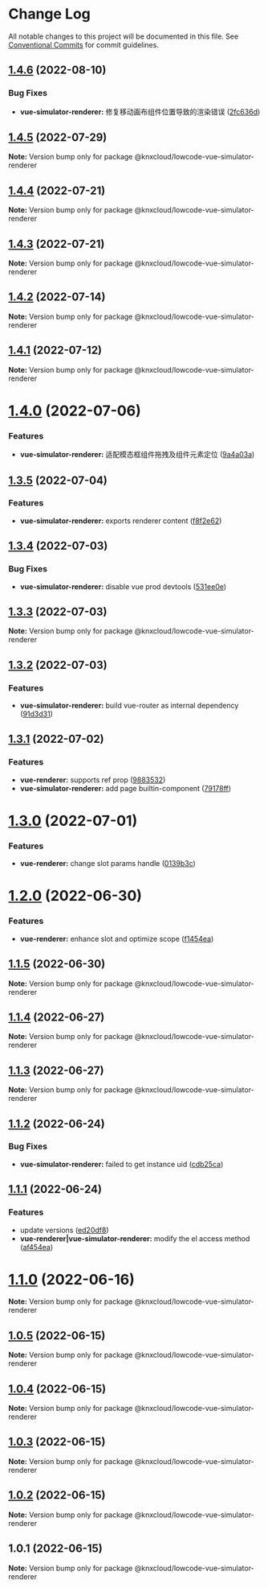 # Change Log

All notable changes to this project will be documented in this file.
See [Conventional Commits](https://conventionalcommits.org) for commit guidelines.

## [1.4.6](https://github.com/KNXCloud/lowcode-engine-vue/compare/v1.4.5...v1.4.6) (2022-08-10)


### Bug Fixes

* **vue-simulator-renderer:** 修复移动画布组件位置导致的渲染错误 ([2fc636d](https://github.com/KNXCloud/lowcode-engine-vue/commit/2fc636d8521ecb15bef23c5c3ee2181c3cad42cd))





## [1.4.5](https://github.com/KNXCloud/lowcode-engine-vue/compare/v1.4.4...v1.4.5) (2022-07-29)

**Note:** Version bump only for package @knxcloud/lowcode-vue-simulator-renderer





## [1.4.4](https://github.com/KNXCloud/lowcode-engine-vue/compare/v1.4.3...v1.4.4) (2022-07-21)

**Note:** Version bump only for package @knxcloud/lowcode-vue-simulator-renderer





## [1.4.3](https://github.com/KNXCloud/lowcode-engine-vue/compare/v1.4.2...v1.4.3) (2022-07-21)

**Note:** Version bump only for package @knxcloud/lowcode-vue-simulator-renderer





## [1.4.2](https://github.com/KNXCloud/lowcode-engine-vue/compare/v1.4.1...v1.4.2) (2022-07-14)

**Note:** Version bump only for package @knxcloud/lowcode-vue-simulator-renderer





## [1.4.1](https://github.com/KNXCloud/lowcode-engine-vue/compare/v1.4.0...v1.4.1) (2022-07-12)

**Note:** Version bump only for package @knxcloud/lowcode-vue-simulator-renderer





# [1.4.0](https://github.com/KNXCloud/lowcode-engine-vue/compare/v1.3.5...v1.4.0) (2022-07-06)


### Features

* **vue-simulator-renderer:** 适配模态框组件拖拽及组件元素定位 ([9a4a03a](https://github.com/KNXCloud/lowcode-engine-vue/commit/9a4a03afc0b35f520254529650e94a46d30e89fd))





## [1.3.5](https://github.com/KNXCloud/lowcode-engine-vue/compare/v1.3.4...v1.3.5) (2022-07-04)


### Features

* **vue-simulator-renderer:** exports renderer content ([f8f2e62](https://github.com/KNXCloud/lowcode-engine-vue/commit/f8f2e629bcda43fe23e30ddae0e1ec633d86c60e))





## [1.3.4](https://github.com/KNXCloud/lowcode-engine-vue/compare/v1.3.3...v1.3.4) (2022-07-03)


### Bug Fixes

* **vue-simulator-renderer:** disable vue prod devtools ([531ee0e](https://github.com/KNXCloud/lowcode-engine-vue/commit/531ee0ec1b4aac96dace063f87f8c59cbc21d996))





## [1.3.3](https://github.com/KNXCloud/lowcode-engine-vue/compare/v1.3.2...v1.3.3) (2022-07-03)

**Note:** Version bump only for package @knxcloud/lowcode-vue-simulator-renderer





## [1.3.2](https://github.com/KNXCloud/lowcode-engine-vue/compare/v1.3.1...v1.3.2) (2022-07-03)


### Features

* **vue-simulator-renderer:** build vue-router as internal dependency ([91d3d31](https://github.com/KNXCloud/lowcode-engine-vue/commit/91d3d31b302f37cb9cebc12d4b0e61c54d26436c))





## [1.3.1](https://github.com/KNXCloud/lowcode-engine-vue/compare/v1.3.0...v1.3.1) (2022-07-02)


### Features

* **vue-renderer:** supports ref prop ([9883532](https://github.com/KNXCloud/lowcode-engine-vue/commit/9883532b717c53a7025dc3cf8f6282de96f7ebf5))
* **vue-simulator-renderer:** add page builtin-component ([79178ff](https://github.com/KNXCloud/lowcode-engine-vue/commit/79178ffb83b02f23ce1505577fe683aab73a2de3))





# [1.3.0](https://github.com/KNXCloud/lowcode-engine-vue/compare/v1.2.0...v1.3.0) (2022-07-01)


### Features

* **vue-renderer:** change slot params handle ([0139b3c](https://github.com/KNXCloud/lowcode-engine-vue/commit/0139b3cb62e08a4fc2c29734485b65bef92710c7))





# [1.2.0](https://github.com/KNXCloud/lowcode-engine-vue/compare/v1.1.5...v1.2.0) (2022-06-30)


### Features

* **vue-renderer:** enhance slot and optimize scope ([f1454ea](https://github.com/KNXCloud/lowcode-engine-vue/commit/f1454eaae738cf8c0a12e0e34bd5a576f43cc85c))





## [1.1.5](https://github.com/KNXCloud/lowcode-engine-vue/compare/v1.1.4...v1.1.5) (2022-06-30)

**Note:** Version bump only for package @knxcloud/lowcode-vue-simulator-renderer





## [1.1.4](https://github.com/KNXCloud/lowcode-engine-vue/compare/v1.1.3...v1.1.4) (2022-06-27)

**Note:** Version bump only for package @knxcloud/lowcode-vue-simulator-renderer





## [1.1.3](https://github.com/KNXCloud/lowcode-engine-vue/compare/v1.1.2...v1.1.3) (2022-06-27)

**Note:** Version bump only for package @knxcloud/lowcode-vue-simulator-renderer





## [1.1.2](https://github.com/KNXCloud/lowcode-engine-vue/compare/v1.1.1...v1.1.2) (2022-06-24)


### Bug Fixes

* **vue-simulator-renderer:** failed to get instance uid ([cdb25ca](https://github.com/KNXCloud/lowcode-engine-vue/commit/cdb25ca10fe38eea0000a4ef4889d9e40158c980))





## [1.1.1](https://github.com/KNXCloud/lowcode-engine-vue/compare/v1.1.0...v1.1.1) (2022-06-24)


### Features

* update versions ([ed20df8](https://github.com/KNXCloud/lowcode-engine-vue/commit/ed20df8055dd13c75638774a9b12f409fdec8c94))
* **vue-renderer|vue-simulator-renderer:** modify the el access method ([af454ea](https://github.com/KNXCloud/lowcode-engine-vue/commit/af454ea47d44298ef04fd0ead2359403e2c1e77d))





# [1.1.0](https://github.com/KNXCloud/lowcode-engine-vue/compare/v1.0.5...v1.1.0) (2022-06-16)

**Note:** Version bump only for package @knxcloud/lowcode-vue-simulator-renderer





## [1.0.5](https://github.com/KNXCloud/lowcode-engine-vue/compare/v1.0.4...v1.0.5) (2022-06-15)

**Note:** Version bump only for package @knxcloud/lowcode-vue-simulator-renderer





## [1.0.4](https://github.com/KNXCloud/lowcode-engine-vue/compare/v1.0.3...v1.0.4) (2022-06-15)

**Note:** Version bump only for package @knxcloud/lowcode-vue-simulator-renderer





## [1.0.3](https://github.com/KNXCloud/lowcode-engine-vue/compare/v1.0.2...v1.0.3) (2022-06-15)

**Note:** Version bump only for package @knxcloud/lowcode-vue-simulator-renderer





## [1.0.2](https://github.com/KNXCloud/lowcode-engine-vue/compare/v1.0.1...v1.0.2) (2022-06-15)

**Note:** Version bump only for package @knxcloud/lowcode-vue-simulator-renderer





## 1.0.1 (2022-06-15)

**Note:** Version bump only for package @knxcloud/lowcode-vue-simulator-renderer
